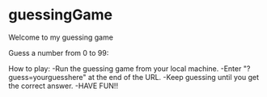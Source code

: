 # guessingGame
Welcome to my guessing game


Guess a number from 0 to 99:

How to play:
-Run the guessing game from your local machine.
-Enter "?guess=yourguesshere" at the end of the URL.
-Keep guessing until you get the correct answer.
-HAVE FUN!!
